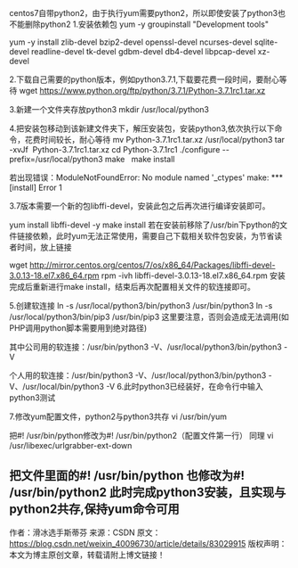 centos7自带python2，由于执行yum需要python2，所以即使安装了python3也不能删除python2
1.安装依赖包
yum -y groupinstall "Development tools"


yum -y install zlib-devel bzip2-devel openssl-devel ncurses-devel sqlite-devel readline-devel tk-devel gdbm-devel db4-devel libpcap-devel xz-devel

2.下载自己需要的python版本，例如python3.7.1,下载要花费一段时间，要耐心等待
wget https://www.python.org/ftp/python/3.7.1/Python-3.7.1rc1.tar.xz

3.新建一个文件夹存放python3
mkdir /usr/local/python3 

4.把安装包移动到该新建文件夹下，解压安装包，安装python3,依次执行以下命令，花费时间较长，耐心等待
mv Python-3.7.1rc1.tar.xz /usr/local/python3
tar -xvJf  Python-3.7.1rc1.tar.xz
cd Python-3.7.1rc1
./configure --prefix=/usr/local/python3
make  
make install

若出现错误：ModuleNotFoundError: No module named '_ctypes' make: *** [install] Error 1

3.7版本需要一个新的包libffi-devel，安装此包之后再次进行编译安装即可。

yum install libffi-devel -y
make install
若在安装前移除了/usr/bin下python的文件链接依赖，此时yum无法正常使用，需要自己下载相关软件包安装，为节省读者时间，放上链接

wget http://mirror.centos.org/centos/7/os/x86_64/Packages/libffi-devel-3.0.13-18.el7.x86_64.rpm
rpm -ivh libffi-devel-3.0.13-18.el7.x86_64.rpm
安装完成后重新进行make install，结束后再次配置相关文件的软连接即可。
 


5.创建软连接
ln -s /usr/local/python3/bin/python3 /usr/bin/python3
ln -s /usr/local/python3/bin/pip3 /usr/bin/pip3
这里要注意，否则会造成无法调用(如PHP调用python脚本需要用到绝对路径)

其中公司用的软连接：/usr/bin/python3 -V、/usr/local/python3/bin/python3 -V

个人用的软连接：/usr/bin/python3 -V、/usr/local/python3/bin/python3 -V、/usr/local/bin/python3 -V
6.此时python3已经装好，在命令行中输入python3测试


7.修改yum配置文件，python2与python3共存
vi /usr/bin/yum

把#! /usr/bin/python修改为#! /usr/bin/python2（配置文件第一行）
同理
vi /usr/libexec/urlgrabber-ext-down

把文件里面的#! /usr/bin/python 也修改为#! /usr/bin/python2
此时完成python3安装，且实现与python2共存,保持yum命令可用
--------------------- 
作者：滑冰选手斯蒂芬 
来源：CSDN 
原文：https://blog.csdn.net/weixin_40096730/article/details/83029915 
版权声明：本文为博主原创文章，转载请附上博文链接！
